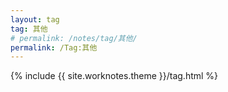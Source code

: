 ```yaml
---
layout: tag
tag: 其他
# permalink: /notes/tag/其他/
permalink: /Tag:其他
---
```

{% include {{ site.worknotes.theme }}/tag.html %}